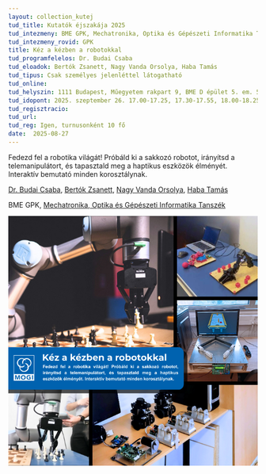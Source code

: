 ```yaml
---
layout: collection_kutej
tud_title: Kutatók éjszakája 2025
tud_intezmeny: BME GPK, Mechatronika, Optika és Gépészeti Informatika Tanszék
tud_intezmeny_rovid: GPK
title: Kéz a kézben a robotokkal
tud_programfelelos: Dr. Budai Csaba
tud_eloadok: Bertók Zsanett, Nagy Vanda Orsolya, Haba Tamás
tud_tipus: Csak személyes jelenléttel látogatható
tud_online: 
tud_helyszin: 1111 Budapest, Műegyetem rakpart 9, BME D épület 5. em. 501. terem
tud_idopont: 2025. szeptember 26. 17.00-17.25, 17.30-17.55, 18.00-18.25, 18.30-18.55, 19.00-19.25, 19.30-19.55
tud_regisztracio: 
tud_url: 
tud_reg: Igen, turnusonként 10 fő
date:  2025-08-27
---
```


Fedezd fel a robotika világát! Próbáld ki a sakkozó robotot, irányítsd a telemanipulátort, és tapasztald meg a haptikus eszközök élményét. Interaktív bemutató minden korosztálynak.


[Dr. Budai Csaba](https://tudprog.bme.hu/kutatok_ejszakaja/profilok/budai_csaba), [Bertók Zsanett](https://tudprog.bme.hu/kutatok_ejszakaja/profilok/bertok_zsanett), [Nagy Vanda Orsolya](https://tudprog.bme.hu/kutatok_ejszakaja/profilok/nagy_vanda_orsolya), [Haba Tamás](https://tudprog.bme.hu/kutatok_ejszakaja/profilok/haba_tamas)

BME GPK, [Mechatronika, Optika és Gépészeti Informatika Tanszék](https://mogi.bme.hu/)

![Kéz a kézben a robotokkal](../2025/images/kez-a-kezben-a-robotokkal.png)

